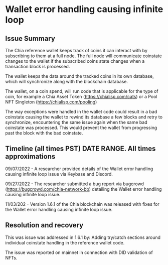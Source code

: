 # Wallet error handling causing infinite loop

## Issue Summary

The Chia reference wallet keeps track of coins it can interact with by subscribing to them at a full node. The full node will communicate coinstate changes to the wallet if the subscribed coins state changes when a transaction block is processed.

The wallet keeps the data around the tracked coins in its own database, which will synchronize along with the blockchain database.

The wallet, on a coin spend, will run code that is applicable for the type of coin, for example a Chia Asset Token (https://chialisp.com/cats) or a Pool NFT Singleton (https://chialisp.com/pooling)
 
The way exceptions were handled in the wallet code could result in a bad coinstate causing the wallet to rewind its database a few blocks and retry to synchronize, encountering the same issue again when the same bad coinstate was processed. This would prevent the wallet from progressing past the block with the bad coinstate.

## Timeline (all times PST) DATE RANGE. All times approximations

09/07/2022 - A researcher provided details of the Wallet error handling causing infinite loop  issue via Keybase and Discord.

09/27/2022 - The researcher submitted a bug report via bugcrowd (https://bugcrowd.com/chia-network-bb) detailing the Wallet error handling causing infinite loop issue.

11/03/202 - Version 1.6.1 of the Chia blockchain was released with fixes for the Wallet error handling causing infinite loop issue.

## Resolution and recovery

This was issue was addressed in 1.6.1 by:
Adding try/catch sections around individual coinstate handling in the reference wallet code.

The issue was reported on mainnet in connection with DID validation of NFTs.

